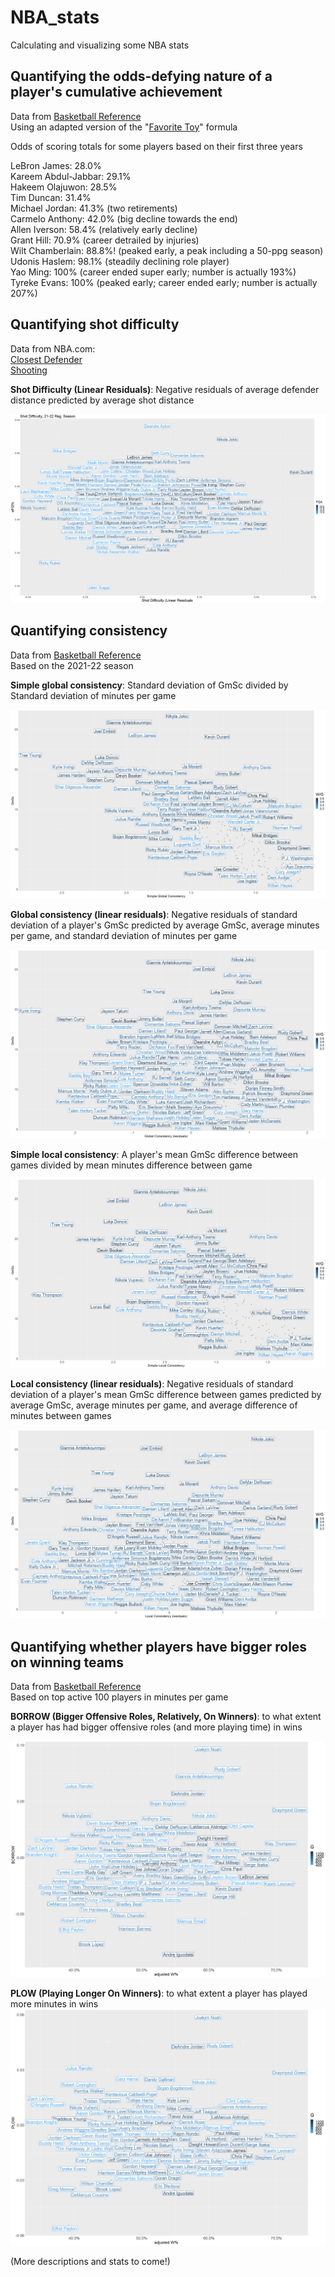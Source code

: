 # NBA_stats
Calculating and visualizing some NBA stats

## Quantifying the odds-defying nature of a player's cumulative achievement
Data from [Basketball Reference](https://www.basketball-reference.com/) <br>
Using an adapted version of the "[Favorite Toy](https://www.baseball-reference.com/bullpen/Favorite_toy)" formula <br>

Odds of scoring totals for some players based on their first three years <br>

LeBron James: 28.0%  <br>
Kareem Abdul-Jabbar: 29.1% <br>
Hakeem Olajuwon: 28.5% <br>
Tim Duncan: 31.4% <br>
Michael Jordan: 41.3% (two retirements)  <br>
Carmelo Anthony: 42.0% (big decline towards the end) <br>
Allen Iverson: 58.4% (relatively early decline) <br>
Grant Hill: 70.9% (career detrailed by injuries) <br>
Wilt Chamberlain: 88.8%! (peaked early, a peak including a 50-ppg season) <br>
Udonis Haslem: 98.1% (steadily declining role player) <br>
Yao Ming: 100% (career ended super early; number is actually 193%) <br>
Tyreke Evans: 100% (peaked early; career ended early; number is actually 207%) <br>





## Quantifying shot difficulty
Data from NBA.com: <br>
[Closest Defender](https://www.nba.com/stats/players/shots-closest-defender)  <br>
[Shooting](https://www.nba.com/stats/players/shooting) <br>

**Shot Difficulty (Linear Residuals)**: Negative residuals of average defender distance predicted by average shot distance

![This is an image](https://raw.githubusercontent.com/sheng-fu/NBA_stats/main/shot_difficulty.png)


## Quantifying consistency
Data from [Basketball Reference](https://www.basketball-reference.com/) <br>
Based on the 2021-22 season 

**Simple global consistency**: Standard deviation of GmSc divided by Standard deviation of minutes per game

![This is an image](https://raw.githubusercontent.com/sheng-fu/NBA_stats/main/consistency_simp_glob_2022.png)

**Global consistency (linear residuals)**: Negative residuals of standard deviation of a player's GmSc  predicted by average GmSc, average minutes per game, and standard deviation of minutes per game

![This is an image](https://raw.githubusercontent.com/sheng-fu/NBA_stats/main/consistency_glob_2022.png)

**Simple local consistency**: A player's mean GmSc difference between games divided by mean minutes difference between game

![This is an image](https://raw.githubusercontent.com/sheng-fu/NBA_stats/main/consistency_simp_loc_2022.png)

**Local consistency (linear residuals)**: Negative residuals of standard deviation of a player's mean GmSc difference between games predicted by average GmSc, average minutes per game, and average difference of minutes between games

![This is an image](https://raw.githubusercontent.com/sheng-fu/NBA_stats/main/consistency_loc_2022.png)


## Quantifying whether players have bigger roles on winning teams
Data from [Basketball Reference](https://www.basketball-reference.com/) <br>
Based on top active 100 players in minutes per game

**BORROW (Bigger Offensive Roles, Relatively, On Winners)**: 
to what extent a player has had bigger offensive roles (and more playing time) in wins <br>

![This is an image](https://raw.githubusercontent.com/sheng-fu/NBA_stats/main/BORROW.png)

**PLOW (Playing Longer On Winners)**: 
to what extent a player has played more minutes in wins
![This is an image](https://raw.githubusercontent.com/sheng-fu/NBA_stats/main/PLOW.png)



(More descriptions and stats to come!)
